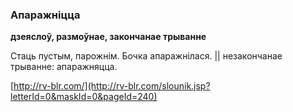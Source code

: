 ### Апаражніцца
**дзеяслоў, размоўнае, закончанае трыванне**

Стаць пустым, парожнім. Бочка апаражнілася. || незакончанае трыванне: апаражняцца.

<a rel="author">[http://rv-blr.com/](http://rv-blr.com/slounik.jsp?letterId=0&maskId=0&pageId=240)</a>
